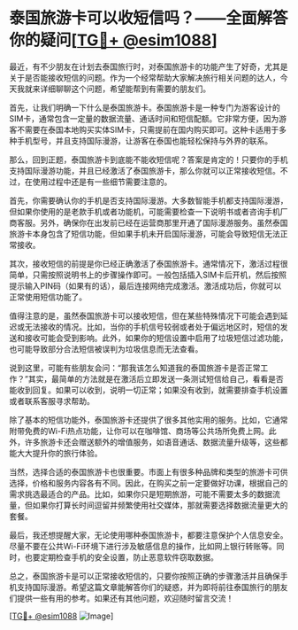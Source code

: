 # 泰国旅游卡可以收短信吗？——全面解答你的疑问[[TG💪+ @esim1088](https://t.me/s/esim1088)]

最近，有不少朋友在计划去泰国旅行时，对泰国旅游卡的功能产生了好奇，尤其是关于是否能接收短信的问题。作为一个经常帮助大家解决旅行相关问题的达人，今天我就来详细聊聊这个问题，希望能帮到有需要的朋友们。

首先，让我们明确一下什么是泰国旅游卡。泰国旅游卡是一种专门为游客设计的SIM卡，通常包含一定量的数据流量、通话时间和短信配额。它非常方便，因为游客不需要在泰国本地购买实体SIM卡，只需提前在国内购买即可。这种卡适用于多种手机型号，并且支持国际漫游，让游客在泰国也能轻松保持与外界的联系。

那么，回到正题，泰国旅游卡到底能不能收短信呢？答案是肯定的！只要你的手机支持国际漫游功能，并且已经激活了泰国旅游卡，那么你就可以正常接收短信。不过，在使用过程中还是有一些细节需要注意的。

首先，你需要确认你的手机是否支持国际漫游。大多数智能手机都支持国际漫游，但如果你使用的是老款手机或者功能机，可能需要检查一下说明书或者咨询手机厂商客服。另外，确保你在出发前已经在运营商那里开通了国际漫游服务。虽然泰国旅游卡本身包含了短信功能，但如果手机未开启国际漫游，可能会导致短信无法正常接收。

其次，接收短信的前提是你已经正确激活了泰国旅游卡。通常情况下，激活过程很简单，只需按照说明书上的步骤操作即可。一般包括插入SIM卡后开机，然后按照提示输入PIN码（如果有的话），最后连接网络完成激活。激活成功后，你就可以正常使用短信功能了。

值得注意的是，虽然泰国旅游卡可以接收短信，但在某些特殊情况下可能会遇到延迟或无法接收的情况。比如，当你的手机信号较弱或者处于偏远地区时，短信的发送和接收可能会受到影响。此外，如果你的短信设置中启用了垃圾短信过滤功能，也可能导致部分合法短信被误判为垃圾信息而无法查看。

说到这里，可能有些朋友会问：“那我该怎么知道我的泰国旅游卡是否正常工作？”其实，最简单的方法就是在激活后立即发送一条测试短信给自己，看看是否能收到回复。如果可以收到，说明一切正常；如果没有收到，就需要排查手机设置或者联系客服寻求帮助。

除了基本的短信功能外，泰国旅游卡还提供了很多其他实用的服务。比如，它通常附带免费的Wi-Fi热点功能，让你可以在咖啡馆、商场等公共场所免费上网。此外，许多旅游卡还会赠送额外的增值服务，如语音通话、数据流量升级等，这些都能大大提升你的旅行体验。

当然，选择合适的泰国旅游卡也很重要。市面上有很多种品牌和类型的旅游卡可供选择，价格和服务内容各有不同。因此，在购买之前一定要做好功课，根据自己的需求挑选最适合的产品。比如，如果你只是短期旅游，可能不需要太多的数据流量，但如果你打算长时间逗留并频繁使用社交媒体，那就需要选择数据流量更大的套餐。

最后，我还想提醒大家，无论使用哪种泰国旅游卡，都要注意保护个人信息安全。尽量不要在公共Wi-Fi环境下进行涉及敏感信息的操作，比如网上银行转账等。同时，也要定期检查手机的安全设置，防止恶意软件窃取数据。

总之，泰国旅游卡是可以正常接收短信的，只要你按照正确的步骤激活并且确保手机支持国际漫游。希望这篇文章能解答你们的疑惑，并为即将前往泰国旅行的朋友们提供一些有用的参考。如果还有其他问题，欢迎随时留言交流！

[[TG💪+ @esim1088](https://t.me/s/esim1088) ![Image](https://i.postimg.cc/4NQfJmqS/Snipaste-2025-05-13-00-14-12.png)]